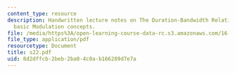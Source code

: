 ```yaml
---
content_type: resource
description: Handwritten lecture notes on The Duration-Bandwidth Relations involving
  basic Modulation concepts.
file: /media/https%3A/open-learning-course-data-rc.s3.amazonaws.com/16-01-unified-engineering-i-ii-iii-iv-fall-2005-spring-2006/8d2dffcb2beb2ba04c0ab166289d7e7a_s22.pdf
file_type: application/pdf
resourcetype: Document
title: s22.pdf
uid: 8d2dffcb-2beb-2ba0-4c0a-b166289d7e7a
---
```

